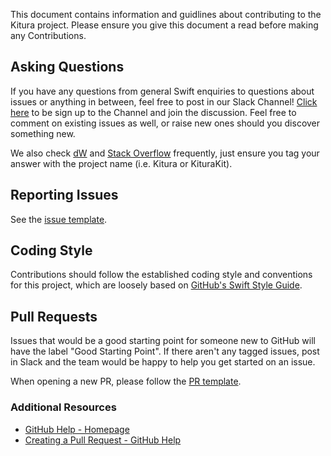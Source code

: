 This document contains information and guidlines about contributing to the Kitura project. Please ensure you give this document a read before making any Contributions.

## Asking Questions

If you have any questions from general Swift enquiries to questions about issues or anything in between, feel free to post in our Slack Channel! [Click here](http://swift-at-ibm-slack.mybluemix.net/) to be sign up to the Channel and join the discussion. Feel free to comment on existing issues as well, or raise new ones should you discover something new.

We also check [dW](https://developer.ibm.com/answers/smart-spaces/213/swift.htmlindex.html) and [Stack Overflow](https://www.stackoverflow.com) frequently, just ensure you tag your answer with the project name (i.e. Kitura or KituraKit).

## Reporting Issues

See the [issue template](ISSUE_TEMPLATE.md).

## Coding Style

Contributions should follow the established coding style and conventions for this project,
which are loosely based on [GitHub's Swift Style Guide](https://github.com/github/swift-style-guide).

## Pull Requests

Issues that would be a good starting point for someone new to GitHub will have the label "Good Starting Point". If there aren't any tagged issues, post in Slack and the team would be happy to help you get started on an issue.

 When opening a new PR, please follow the [PR template](PULL_REQUEST_TEMPLATE.md).

### Additional Resources

* [GitHub Help - Homepage](https://help.github.com)
* [Creating a Pull Request - GitHub Help](https://help.github.com/articles/creating-a-pull-request/)

